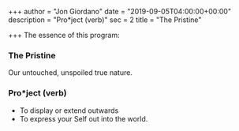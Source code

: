 +++
author = "Jon Giordano"
date = "2019-09-05T04:00:00+00:00"
description = "Pro*ject (verb)"
sec = 2
title = "The Pristine"

+++
The essence of this program: 

### The Pristine

Our untouched, unspoiled true nature. 

### Pro*ject (verb)

* To display or extend outwards
* To express your Self out into the world. 